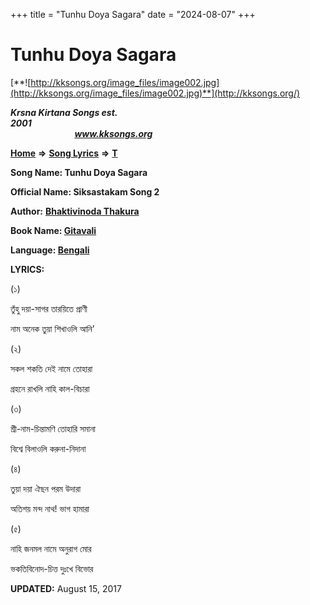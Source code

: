 +++
title = "Tunhu Doya Sagara"
date = "2024-08-07"
+++

# Tunhu Doya Sagara
[**![http://kksongs.org/image_files/image002.jpg](http://kksongs.org/image_files/image002.jpg)**](http://kksongs.org/)

**_Krsna Kirtana Songs est. 2001_**                                                                                                                                                 **_www.kksongs.org_**

**[Home](http://kksongs.org/)** **⇒** **[Song Lyrics](http://kksongs.org/lyrics.html)** **⇒** **[T](http://kksongs.org/songs/song_t.html)**

**Song Name: Tunhu Doya Sagara**

**Official Name: Siksastakam Song 2**

**Author:** [**Bhaktivinoda Thakura**](http://kksongs.org/authors/list/bhaktivinoda.html)

**Book Name: [Gitavali](http://kksongs.org/authors/literature/gitavali.html)**

**Language: [Bengali](http://kksongs.org/language/list/bengali.html)**

**LYRICS:**

(১)

তুঁহু দয়া\-সাগর তারয়িতে প্রাণী

নাম অনেক তুয়া শিখাওলি আনি’

(২)

সকল শকতি দেই নামে তোহারা

গ্রহনে রাখলি নাহি কাল\-বিচারা

(৩)

শ্রী\-নাম\-চিন্তামণি তোহারি সমানা

বিশ্বে বিলাওলি করুনা\-নিদানা

(৪)

তুয়া দয়া ঐছন পরম উদারা

অতিশয় মন্দ নাথ! ভাগ হামারা

(৫)

নাহি জনমল নামে অনুরাগ মোর

ভকতিবিনোদ\-চিত্ত দুঃখে বিভোর

**UPDATED:** August 15, 2017